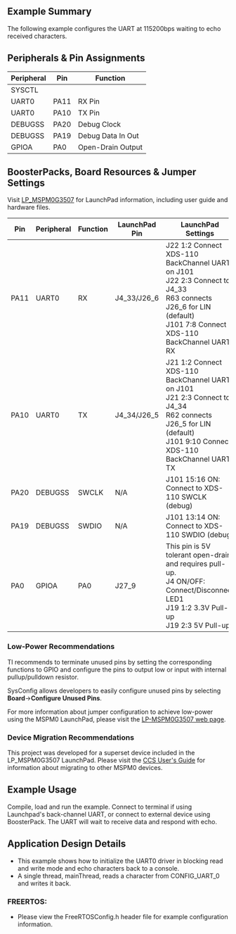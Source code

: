 ## Example Summary

The following example configures the UART at 115200bps waiting to echo received characters.

## Peripherals & Pin Assignments

| Peripheral | Pin | Function |
| --- | --- | --- |
| SYSCTL |  |  |
| UART0 | PA11 | RX Pin |
| UART0 | PA10 | TX Pin |
| DEBUGSS | PA20 | Debug Clock |
| DEBUGSS | PA19 | Debug Data In Out |
| GPIOA | PA0 | Open-Drain Output |

## BoosterPacks, Board Resources & Jumper Settings

Visit [LP_MSPM0G3507](https://www.ti.com/tool/LP-MSPM0G3507) for LaunchPad information, including user guide and hardware files.

| Pin | Peripheral | Function | LaunchPad Pin | LaunchPad Settings |
| --- | --- | --- | --- | --- |
| PA11 | UART0 | RX | J4_33/J26_6 | J22 1:2 Connect XDS-110 BackChannel UART on J101<br>J22 2:3 Connect to J4_33<br>R63 connects J26_6 for LIN (default)<br>J101 7:8 Connect XDS-110 BackChannel UART RX |
| PA10 | UART0 | TX | J4_34/J26_5 | J21 1:2 Connect XDS-110 BackChannel UART on J101<br>J21 2:3 Connect to J4_34<br>R62 connects J26_5 for LIN (default)<br>J101 9:10 Connect XDS-110 BackChannel UART TX |
| PA20 | DEBUGSS | SWCLK | N/A | J101 15:16 ON: Connect to XDS-110 SWCLK (debug) |
| PA19 | DEBUGSS | SWDIO | N/A | J101 13:14 ON: Connect to XDS-110 SWDIO (debug) |
| PA0 | GPIOA | PA0 | J27_9 | This pin is 5V tolerant open-drain and requires pull-up.<br>J4 ON/OFF: Connect/Disconnect LED1<br>J19 1:2 3.3V Pull-up<br>J19 2:3 5V Pull-up |

### Low-Power Recommendations
TI recommends to terminate unused pins by setting the corresponding functions to
GPIO and configure the pins to output low or input with internal
pullup/pulldown resistor.

SysConfig allows developers to easily configure unused pins by selecting **Board**→**Configure Unused Pins**.

For more information about jumper configuration to achieve low-power using the
MSPM0 LaunchPad, please visit the [LP-MSPM0G3507 web page](https://www.ti.com/tool/LP-MSPM0G3507).


### Device Migration Recommendations
This project was developed for a superset device included in the LP_MSPM0G3507 LaunchPad. Please
visit the [CCS User's Guide](https://software-dl.ti.com/msp430/esd/MSPM0-SDK/latest/docs/english/tools/ccs_ide_guide/doc_guide/doc_guide-srcs/ccs_ide_guide.html#non-sysconfig-compatible-project-migration)
for information about migrating to other MSPM0 devices.

## Example Usage

Compile, load and run the example.
Connect to terminal if using Launchpad's back-channel UART, or connect to
external device using BoosterPack.
The UART will wait to receive data and respond with echo.

## Application Design Details

* This example shows how to initialize the UART0 driver in blocking read and write mode and echo characters back to a console.
* A single thread, mainThread, reads a character from CONFIG_UART_0 and writes it back.

### FREERTOS:

* Please view the FreeRTOSConfig.h header file for example configuration information.
